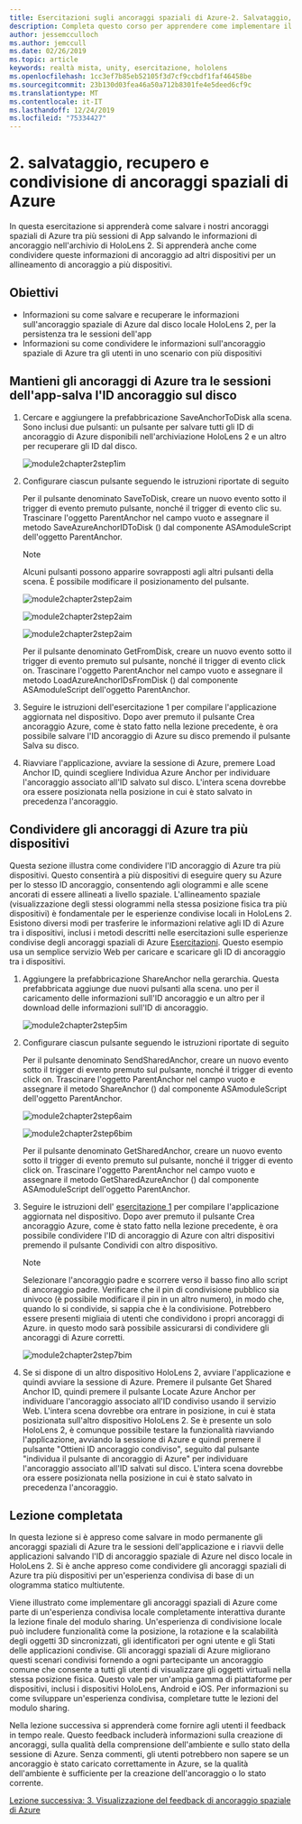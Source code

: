 ```yaml
---
title: Esercitazioni sugli ancoraggi spaziali di Azure-2. Salvataggio, recupero e condivisione di ancoraggi spaziali di Azure
description: Completa questo corso per apprendere come implementare il riconoscimento volto di Azure in un'applicazione di realtà mista.
author: jessemcculloch
ms.author: jemccull
ms.date: 02/26/2019
ms.topic: article
keywords: realtà mista, unity, esercitazione, hololens
ms.openlocfilehash: 1cc3ef7b85eb52105f3d7cf9ccbdf1faf46458be
ms.sourcegitcommit: 23b130d03fea46a50a712b8301fe4e5deed6cf9c
ms.translationtype: MT
ms.contentlocale: it-IT
ms.lasthandoff: 12/24/2019
ms.locfileid: "75334427"
---
```

# <a name="2-saving-retrieving-and-sharing-azure-spatial-anchors"></a>2. salvataggio, recupero e condivisione di ancoraggi spaziali di Azure

In questa esercitazione si apprenderà come salvare i nostri ancoraggi spaziali di Azure tra più sessioni di App salvando le informazioni di ancoraggio nell'archivio di HoloLens 2. Si apprenderà anche come condividere queste informazioni di ancoraggio ad altri dispositivi per un allineamento di ancoraggio a più dispositivi.

## <a name="objectives"></a>Obiettivi

* Informazioni su come salvare e recuperare le informazioni sull'ancoraggio spaziale di Azure dal disco locale HoloLens 2, per la persistenza tra le sessioni dell'app
* Informazioni su come condividere le informazioni sull'ancoraggio spaziale di Azure tra gli utenti in uno scenario con più dispositivi

## <a name="persist-azure-anchors-between-app-sessions---save-anchor-id-to-disk"></a>Mantieni gli ancoraggi di Azure tra le sessioni dell'app-salva l'ID ancoraggio sul disco

1. Cercare e aggiungere la prefabbricazione SaveAnchorToDisk alla scena. Sono inclusi due pulsanti: un pulsante per salvare tutti gli ID di ancoraggio di Azure disponibili nell'archiviazione HoloLens 2 e un altro per recuperare gli ID dal disco.

    ![module2chapter2step1im](images/module2chapter2step1im.PNG)

2. Configurare ciascun pulsante seguendo le istruzioni riportate di seguito

    Per il pulsante denominato SaveToDisk, creare un nuovo evento sotto il trigger di evento premuto pulsante, nonché il trigger di evento clic su. Trascinare l'oggetto ParentAnchor nel campo vuoto e assegnare il metodo SaveAzureAnchorIDToDisk () dal componente ASAmoduleScript dell'oggetto ParentAnchor.

    >[!NOTE]
    >Alcuni pulsanti possono apparire sovrapposti agli altri pulsanti della scena. È possibile modificare il posizionamento del pulsante.

    ![module2chapter2step2aim](images/module2chapter2step2aim.PNG)

    ![module2chapter2step2aim](images/module2chapter2step2bim.PNG)

    ![module2chapter2step2aim](images/module2chapter2step2cim.PNG)

    Per il pulsante denominato GetFromDisk, creare un nuovo evento sotto il trigger di evento premuto sul pulsante, nonché il trigger di evento click on. Trascinare l'oggetto ParentAnchor nel campo vuoto e assegnare il metodo LoadAzureAnchorIDsFromDisk () dal componente ASAmoduleScript dell'oggetto ParentAnchor.

3. Seguire le istruzioni dell'esercitazione 1 per compilare l'applicazione aggiornata nel dispositivo. Dopo aver premuto il pulsante Crea ancoraggio Azure, come è stato fatto nella lezione precedente, è ora possibile salvare l'ID ancoraggio di Azure su disco premendo il pulsante Salva su disco.

4. Riavviare l'applicazione, avviare la sessione di Azure, premere Load Anchor ID, quindi scegliere Individua Azure Anchor per individuare l'ancoraggio associato all'ID salvato sul disco. L'intera scena dovrebbe ora essere posizionata nella posizione in cui è stato salvato in precedenza l'ancoraggio.

## <a name="share-azure-anchors-between-multiple-devices"></a>Condividere gli ancoraggi di Azure tra più dispositivi

Questa sezione illustra come condividere l'ID ancoraggio di Azure tra più dispositivi. Questo consentirà a più dispositivi di eseguire query su Azure per lo stesso ID ancoraggio, consentendo agli ologrammi e alle scene ancorati di essere allineati a livello spaziale. L'allineamento spaziale (visualizzazione degli stessi ologrammi nella stessa posizione fisica tra più dispositivi) è fondamentale per le esperienze condivise locali in HoloLens 2. Esistono diversi modi per trasferire le informazioni relative agli ID di Azure tra i dispositivi, inclusi i metodi descritti nelle esercitazioni sulle esperienze condivise degli ancoraggi spaziali di Azure [Esercitazioni](mrlearning-sharing(photon)-ch1.md). Questo esempio usa un semplice servizio Web per caricare e scaricare gli ID di ancoraggio tra i dispositivi.

1. Aggiungere la prefabbricazione ShareAnchor nella gerarchia. Questa prefabbricata aggiunge due nuovi pulsanti alla scena. uno per il caricamento delle informazioni sull'ID ancoraggio e un altro per il download delle informazioni sull'ID di ancoraggio.

    ![module2chapter2step5im](images/module2chapter2step5im.PNG)

2. Configurare ciascun pulsante seguendo le istruzioni riportate di seguito

    Per il pulsante denominato SendSharedAnchor, creare un nuovo evento sotto il trigger di evento premuto sul pulsante, nonché il trigger di evento click on. Trascinare l'oggetto ParentAnchor nel campo vuoto e assegnare il metodo ShareAnchor () dal componente ASAmoduleScript dell'oggetto ParentAnchor.

    ![module2chapter2step6aim](images/module2chapter2step6aim.PNG)

    ![module2chapter2step6bim](images/module2chapter2step6bim.PNG)

    Per il pulsante denominato GetSharedAnchor, creare un nuovo evento sotto il trigger di evento premuto sul pulsante, nonché il trigger di evento click on. Trascinare l'oggetto ParentAnchor nel campo vuoto e assegnare il metodo GetSharedAzureAnchor () dal componente ASAmoduleScript dell'oggetto ParentAnchor.

3. Seguire le istruzioni dell' [esercitazione 1](mrlearning-base-ch1.md) per compilare l'applicazione aggiornata nel dispositivo. Dopo aver premuto il pulsante Crea ancoraggio Azure, come è stato fatto nella lezione precedente, è ora possibile condividere l'ID di ancoraggio di Azure con altri dispositivi premendo il pulsante Condividi con altro dispositivo.

    >[!NOTE]
    >Selezionare l'ancoraggio padre e scorrere verso il basso fino allo script di ancoraggio padre. Verificare che il pin di condivisione pubblico sia univoco (è possibile modificare il pin in un altro numero), in modo che, quando lo si condivide, si sappia che è la condivisione. Potrebbero essere presenti migliaia di utenti che condividono i propri ancoraggi di Azure. in questo modo sarà possibile assicurarsi di condividere gli ancoraggi di Azure corretti.

    ![module2chapter2step7bim](images/module2chapter2step7bim.PNG)

4. Se si dispone di un altro dispositivo HoloLens 2, avviare l'applicazione e quindi avviare la sessione di Azure. Premere il pulsante Get Shared Anchor ID, quindi premere il pulsante Locate Azure Anchor per individuare l'ancoraggio associato all'ID condiviso usando il servizio Web. L'intera scena dovrebbe ora entrare in posizione, in cui è stata posizionata sull'altro dispositivo HoloLens 2. Se è presente un solo HoloLens 2, è comunque possibile testare la funzionalità riavviando l'applicazione, avviando la sessione di Azure e quindi premere il pulsante "Ottieni ID ancoraggio condiviso", seguito dal pulsante "individua il pulsante di ancoraggio di Azure" per individuare l'ancoraggio associato all'ID salvati sul disco. L'intera scena dovrebbe ora essere posizionata nella posizione in cui è stato salvato in precedenza l'ancoraggio.

## <a name="congratulations"></a>Lezione completata

In questa lezione si è appreso come salvare in modo permanente gli ancoraggi spaziali di Azure tra le sessioni dell'applicazione e i riavvii delle applicazioni salvando l'ID di ancoraggio spaziale di Azure nel disco locale in HoloLens 2. Si è anche appreso come condividere gli ancoraggi spaziali di Azure tra più dispositivi per un'esperienza condivisa di base di un ologramma statico multiutente.

Viene illustrato come implementare gli ancoraggi spaziali di Azure come parte di un'esperienza condivisa locale completamente interattiva durante la lezione finale del modulo sharing. Un'esperienza di condivisione locale può includere funzionalità come la posizione, la rotazione e la scalabilità degli oggetti 3D sincronizzati, gli identificatori per ogni utente e gli Stati delle applicazioni condivise. Gli ancoraggi spaziali di Azure migliorano questi scenari condivisi fornendo a ogni partecipante un ancoraggio comune che consente a tutti gli utenti di visualizzare gli oggetti virtuali nella stessa posizione fisica. Questo vale per un'ampia gamma di piattaforme per dispositivi, inclusi i dispositivi HoloLens, Android e iOS. Per informazioni su come sviluppare un'esperienza condivisa, completare tutte le lezioni del modulo sharing.

Nella lezione successiva si apprenderà come fornire agli utenti il feedback in tempo reale. Questo feedback includerà informazioni sulla creazione di ancoraggi, sulla qualità della comprensione dell'ambiente e sullo stato della sessione di Azure. Senza commenti, gli utenti potrebbero non sapere se un ancoraggio è stato caricato correttamente in Azure, se la qualità dell'ambiente è sufficiente per la creazione dell'ancoraggio o lo stato corrente.

[Lezione successiva: 3. Visualizzazione del feedback di ancoraggio spaziale di Azure](mrlearning-asa-ch3.md)
